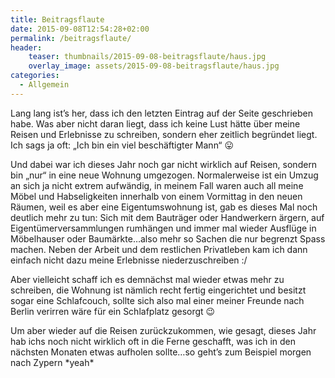 ```yaml
---
title: Beitragsflaute
date: 2015-09-08T12:54:28+02:00
permalink: /beitragsflaute/
header:
    teaser: thumbnails/2015-09-08-beitragsflaute/haus.jpg
    overlay_image: assets/2015-09-08-beitragsflaute/haus.jpg
categories:
  - Allgemein
---
```

Lang lang ist&#8217;s her, dass ich den letzten Eintrag auf der Seite geschrieben habe. 
Was aber nicht daran liegt, dass ich keine Lust hätte über meine Reisen und Erlebnisse zu schreiben, 
sondern eher zeitlich begründet liegt. Ich sags ja oft: &#8222;Ich bin ein viel beschäftigter Mann&#8220; 😛

Und dabei war ich dieses Jahr noch gar nicht wirklich auf Reisen, sondern bin &#8222;nur&#8220; in eine neue Wohnung umgezogen. 
Normalerweise ist ein Umzug an sich ja nicht extrem aufwändig, in meinem Fall waren auch all meine Möbel und Habseligkeiten 
innerhalb von einem Vormittag in den neuen Räumen, weil es aber eine Eigentumswohnung ist, gab es dieses Mal noch deutlich mehr zu tun: 
Sich mit dem Bauträger oder Handwerkern ärgern, auf Eigentümerversammlungen rumhängen und immer mal wieder Ausflüge in 
Möbelhauser oder Baumärkte&#8230;also mehr so Sachen die nur begrenzt Spass machen. Neben der Arbeit und dem 
restlichen Privatleben kam ich dann einfach nicht dazu meine Erlebnisse niederzuschreiben :/

Aber vielleicht schaff ich es demnächst mal wieder etwas mehr zu schreiben, die Wohnung ist nämlich recht fertig 
eingerichtet und besitzt sogar eine Schlafcouch, sollte sich also mal einer meiner Freunde nach Berlin verirren wäre für ein Schlafplatz gesorgt 😉

Um aber wieder auf die Reisen zurückzukommen, wie gesagt, dieses Jahr hab ichs noch nicht wirklich oft in die Ferne geschafft, 
was ich in den nächsten Monaten etwas aufholen sollte&#8230;so geht’s zum Beispiel morgen nach Zypern \*yeah\*
